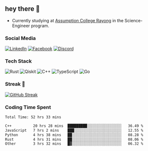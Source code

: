## hey there 👋

- Currently studying at [Assumption College Rayong](https://www.acr.ac.th) in the Science-Engineer program.

### Social Media

[![LinkedIn](https://img.shields.io/badge/linkedin-%230077B5.svg?style=for-the-badge&logo=linkedin&logoColor=white)](https://www.linkedin.com/in/kiattisakbeaw/)
[![Facebook](https://img.shields.io/badge/Facebook-%231877F2.svg?style=for-the-badge&logo=Facebook&logoColor=white)](https://www.facebook.com/kiattisakbeawsanburee)
[![Discord](https://img.shields.io/badge/Discord-%235865F2.svg?style=for-the-badge&logo=discord&logoColor=white)](https://discord.gg/dgRsHb5duc)

### Tech Stack
![Rust](https://img.shields.io/badge/rust-%23000000.svg?style=for-the-badge&logo=rust&logoColor=white)
![Qiskit](https://img.shields.io/badge/Qiskit-%236929C4.svg?style=for-the-badge&logo=Qiskit&logoColor=white)
![C++](https://img.shields.io/badge/c++-%2300599C.svg?style=for-the-badge&logo=c%2B%2B&logoColor=white)
![TypeScript](https://img.shields.io/badge/typescript-%23007ACC.svg?style=for-the-badge&logo=typescript&logoColor=white)
![Go](https://img.shields.io/badge/go-%2300ADD8.svg?style=for-the-badge&logo=go&logoColor=white)


### Streak 🚀
[![GitHub Streak](https://streak-stats.demolab.com?user=beawkiattisak&theme=dark&hide_border=true)](https://git.io/streak-stats)
</div>

### Coding Time Spent
<!--START_SECTION:waka-->

```txt
Total Time: 52 hrs 33 mins

C++          20 hrs 28 mins  █████████░░░░░░░░░░░░░░░░   36.49 %
JavaScript   7 hrs 2 mins    ███░░░░░░░░░░░░░░░░░░░░░░   12.55 %
Python       4 hrs 38 mins   ██░░░░░░░░░░░░░░░░░░░░░░░   08.28 %
Rust         4 hrs 31 mins   ██░░░░░░░░░░░░░░░░░░░░░░░   08.06 %
Other        3 hrs 32 mins   █▓░░░░░░░░░░░░░░░░░░░░░░░   06.32 %
```

<!--END_SECTION:waka-->

